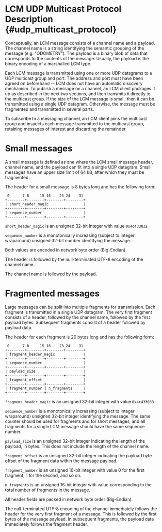 # LCM UDP Multicast Protocol Description {#udp_multicast_protocol}

Conceptually, an LCM message consists of a channel name and a payload. The
channel name is a string identifying the semantic grouping of the message (e.g.
"ODOMETRY"). The payload is a binary blob of data that corresponds to the
contents of the message. Usually, the payload is the binary encoding of a
marshalled LCM type.

Each LCM message is transmitted using one or more UDP datagrams to a UDP
multicast group and port. The address and port must have been agreed on
beforehand -- LCM does not have an automatic discovery mechanism. To publish a
message on a channel, an LCM client packages it up as described in the next two
sections, and then transmits it directly to the multicast group. If the size
of the LCM message is small, then it can be transmitted using a single UDP
datagram. Otherwise, the message must be fragmented and transmitted in several
parts.

To subscribe to a messaging channel, an LCM client joins the multicast group
and inspects each message transmitted to the multicast group, retaining
messages of interest and discarding the remainder.

# Small messages

A small message is defined as one where the LCM small message header, channel
name, and the payload can fit into a single UDP datagram. Small messages have
an upper size limit of 64 kB, after which they must be fragmented.

The header for a small message is 8 bytes long and has the following form:

     0      7 8     15 16    23 24    31
    +--------+--------+--------+--------+
    | short_header_magic                |
    +--------+--------+--------+--------+
    | sequence_number                   |
    +--------+--------+--------+--------+

`short_header_magic` is an unsigned 32-bit integer with value `0x4c433032`

`sequence_number` is a monotonically increasing (subject to integer wraparound) unsigned 32-bit number identifying the message.

Both values are encoded in network byte order (Big-Endian).

The header is followed by the null-terminated UTF-8 encoding of the channel name.

The channel name is followed by the payload.

# Fragmented messages

Large messages can be split into multiple fragments for transmission. Each
fragment is transmitted in a single UDP datagram. The very first fragment
consists of a header, followed by the channel name, followed by the first
payload bytes. Subsequent fragments consist of a header followed by payload
data.

The header for each fragment is 20 bytes long and has the following form:

     0      7 8     15 16    23 24    31
    +--------+--------+--------+--------+
    | fragment_header_magic             |
    +--------+--------+--------+--------+
    | sequence_number                   |
    +--------+--------+--------+--------+
    | payload_size                      |
    +--------+--------+--------+--------+
    | fragment_offset                   |
    +--------+--------+--------+--------+
    | fragment_number | n_fragments     |
    +--------+--------+--------+--------+

`fragment_header_magic` is an unsigned 32-bit integer with value `0x4c433033`

`sequence_number` is a monotonically increasing (subject to integer wraparound)
unsigned 32-bit integer identifying the message. The same counter should be
used for fragments and for short messages, and all fragments for a single LCM
message should have the same sequence number.

`payload_size` is an unsigned 32-bit integer indicating the length of the
payload, in bytes. This does not include the length of the channel name.

`fragment_offset` is an unsigned 32-bit integer indicating the payload byte
offset of the fragment data within the message payload.

`fragment_number` is an unsigned 16-bit integer with value 0 for the first
fragment, 1 for the second, and so on.

`n_fragments` is an unsigned 16-bit integer with value corresponding to the
total number of fragments in the message.

All header fields are packed in network byte order (Big-Endian).

The null-terminated UTF-8 encoding of the channel immediately follows the
header for the very first fragment of a message. This is followed by the first
bytes of the message payload. In subsequent fragments, the payload data
immediately follows the fragment header.
